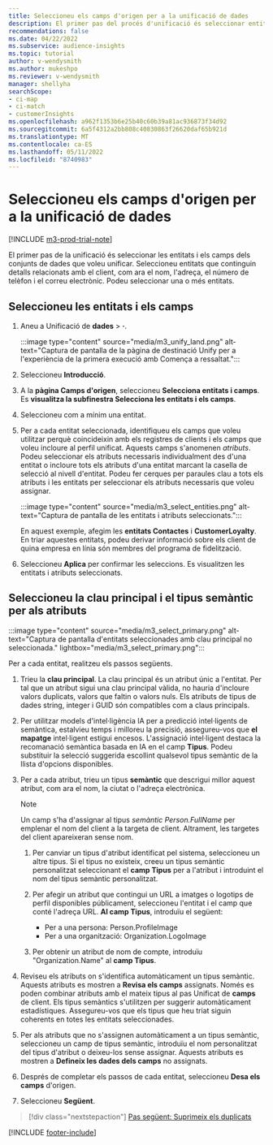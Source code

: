 ```yaml
---
title: Seleccioneu els camps d'origen per a la unificació de dades
description: El primer pas del procés d'unificació és seleccionar entitats, atributs, claus primàries i tipus semàntics per assignar dades al perfil de client unificat.
recommendations: false
ms.date: 04/22/2022
ms.subservice: audience-insights
ms.topic: tutorial
author: v-wendysmith
ms.author: mukeshpo
ms.reviewer: v-wendysmith
manager: shellyha
searchScope:
- ci-map
- ci-match
- customerInsights
ms.openlocfilehash: a962f1353b6e25b40c60b39a81ac936873f34d92
ms.sourcegitcommit: 6a5f4312a2bb808c40830863f26620daf65b921d
ms.translationtype: MT
ms.contentlocale: ca-ES
ms.lasthandoff: 05/11/2022
ms.locfileid: "8740983"
---
```

# <a name="select-source-fields-for-data-unification"></a>Seleccioneu els camps d'origen per a la unificació de dades

[!INCLUDE [m3-prod-trial-note](includes/m3-prod-trial-note.md)]

El primer pas de la unificació és seleccionar les entitats i els camps dels conjunts de dades que voleu unificar. Seleccioneu entitats que continguin detalls relacionats amb el client, com ara el nom, l'adreça, el número de telèfon i el correu electrònic. Podeu seleccionar una o més entitats.

## <a name="select-entities-and-fields"></a>Seleccioneu les entitats i els camps

1. Aneu a Unificació de **dades** > **·**.

   :::image type="content" source="media/m3_unify_land.png" alt-text="Captura de pantalla de la pàgina de destinació Unify per a l'experiència de la primera execució amb Comença a ressaltat.":::

1. Seleccioneu **Introducció**.

1. A la **pàgina Camps d'origen**, seleccioneu **Selecciona entitats i camps**. Es **visualitza la subfinestra Selecciona les entitats i els camps**.

1. Seleccioneu com a mínim una entitat.

1. Per a cada entitat seleccionada, identifiqueu els camps que voleu utilitzar perquè coincideixin amb els registres de clients i els camps que voleu incloure al perfil unificat. Aquests camps s'anomenen *atributs*. Podeu seleccionar els atributs necessaris individualment des d'una entitat o incloure tots els atributs d'una entitat marcant la casella de selecció al nivell d'entitat. Podeu fer cerques per paraules clau a tots els atributs i les entitats per seleccionar els atributs necessaris que voleu assignar.

   :::image type="content" source="media/m3_select_entities.png" alt-text="Captura de pantalla de les entitats i atributs seleccionats.":::

   En aquest exemple, afegim les **entitats Contactes** i **CustomerLoyalty**. En triar aquestes entitats, podeu derivar informació sobre els client de quina empresa en línia són membres del programa de fidelització.

1. Seleccioneu **Aplica** per confirmar les seleccions. Es visualitzen les entitats i atributs seleccionats.

## <a name="select-primary-key-and-semantic-type-for-attributes"></a>Seleccioneu la clau principal i el tipus semàntic per als atributs

   :::image type="content" source="media/m3_select_primary.png" alt-text="Captura de pantalla d'entitats seleccionades amb clau principal no seleccionada." lightbox="media/m3_select_primary.png":::

Per a cada entitat, realitzeu els passos següents.

1. Trieu la **clau principal**. La clau principal és un atribut únic a l'entitat. Per tal que un atribut sigui una clau principal vàlida, no hauria d'incloure valors duplicats, valors que faltin o valors nuls. Els atributs de tipus de dades string, integer i GUID són compatibles com a claus principals.

1. Per utilitzar models d'intel·ligència IA per a predicció intel·ligents de semàntica, estalvieu temps i milloreu la precisió, assegureu-vos que **el mapatge** intel·ligent estigui encesos. L'assignació intel·ligent destaca la recomanació semàntica basada en IA en el camp **Tipus**. Podeu substituir la selecció suggerida escollint qualsevol tipus semàntic de la llista d'opcions disponibles.

1. Per a cada atribut, trieu un tipus **semàntic** que descrigui millor aquest atribut, com ara el nom, la ciutat o l'adreça electrònica.

   > [!NOTE]
   > Un camp s'ha d'assignar al tipus *semàntic Person.FullName* per emplenar el nom del client a la targeta de client. Altrament, les targetes del client apareixeran sense nom.

   1. Per canviar un tipus d'atribut identificat pel sistema, seleccioneu un altre tipus. Si el tipus no existeix, creeu un tipus semàntic personalitzat seleccionant el **camp Tipus** per a l'atribut i introduint el nom del tipus semàntic personalitzat.

   1. Per afegir un atribut que contingui un URL a imatges o logotips de perfil disponibles públicament, seleccioneu l'entitat i el camp que conté l'adreça URL. **Al camp Tipus**, introduïu el següent:
      - Per a una persona: Person.ProfileImage
      - Per a una organització: Organization.LogoImage

   1. Per obtenir un atribut de nom de compte, introduïu "Organization.Name" al **camp Tipus**.

1. Reviseu els atributs on s'identifica automàticament un tipus semàntic. Aquests atributs es mostren a **Revisa els camps** assignats. Només es poden combinar atributs amb el mateix tipus al pas Unificat de **camps** de client. Els tipus semàntics s'utilitzen per suggerir automàticament estadístiques. Assegureu-vos que els tipus que heu triat siguin coherents en totes les entitats seleccionades.

1. Per als atributs que no s'assignen automàticament a un tipus semàntic, seleccioneu un camp de tipus semàntic, introduïu el nom personalitzat del tipus d'atribut o deixeu-los sense assignar. Aquests atributs es mostren a **Defineix les dades dels camps** no assignats.

1. Després de completar els passos de cada entitat, seleccioneu **Desa els camps** d'origen.

1. Seleccioneu **Següent**.

> [!div class="nextstepaction"]
> [Pas següent: Suprimeix els duplicats](remove-duplicates.md)

[!INCLUDE [footer-include](includes/footer-banner.md)]
